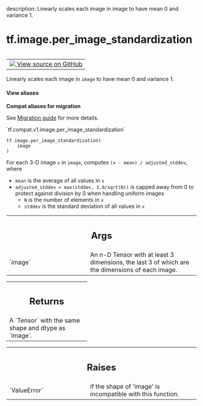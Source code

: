description: Linearly scales each image in image to have mean 0 and variance 1.

<div itemscope itemtype="http://developers.google.com/ReferenceObject">
<meta itemprop="name" content="tf.image.per_image_standardization" />
<meta itemprop="path" content="Stable" />
</div>

# tf.image.per_image_standardization

<!-- Insert buttons and diff -->

<table class="tfo-notebook-buttons tfo-api nocontent" align="left">
<td>
  <a target="_blank" href="https://github.com/tensorflow/tensorflow/blob/r2.2/tensorflow/python/ops/image_ops_impl.py#L1675-L1717">
    <img src="https://www.tensorflow.org/images/GitHub-Mark-32px.png" />
    View source on GitHub
  </a>
</td>
</table>



Linearly scales each image in `image` to have mean 0 and variance 1.

<section class="expandable">
  <h4 class="showalways">View aliases</h4>
  <p>
<b>Compat aliases for migration</b>
<p>See
<a href="https://www.tensorflow.org/guide/migrate">Migration guide</a> for
more details.</p>
<p>`tf.compat.v1.image.per_image_standardization`</p>
</p>
</section>

<pre class="devsite-click-to-copy prettyprint lang-py tfo-signature-link">
<code>tf.image.per_image_standardization(
    image
)
</code></pre>



<!-- Placeholder for "Used in" -->

For each 3-D image `x` in `image`, computes `(x - mean) / adjusted_stddev`,
where

- `mean` is the average of all values in `x`
- `adjusted_stddev = max(stddev, 1.0/sqrt(N))` is capped away from 0 to
  protect against division by 0 when handling uniform images
  - `N` is the number of elements in `x`
  - `stddev` is the standard deviation of all values in `x`

<!-- Tabular view -->
 <table class="responsive fixed orange">
<colgroup><col width="214px"><col></colgroup>
<tr><th colspan="2"><h2 class="add-link">Args</h2></th></tr>

<tr>
<td>
`image`
</td>
<td>
An n-D Tensor with at least 3 dimensions, the last 3 of which are the
dimensions of each image.
</td>
</tr>
</table>



<!-- Tabular view -->
 <table class="responsive fixed orange">
<colgroup><col width="214px"><col></colgroup>
<tr><th colspan="2"><h2 class="add-link">Returns</h2></th></tr>
<tr class="alt">
<td colspan="2">
A `Tensor` with the same shape and dtype as `image`.
</td>
</tr>

</table>



<!-- Tabular view -->
 <table class="responsive fixed orange">
<colgroup><col width="214px"><col></colgroup>
<tr><th colspan="2"><h2 class="add-link">Raises</h2></th></tr>

<tr>
<td>
`ValueError`
</td>
<td>
if the shape of 'image' is incompatible with this function.
</td>
</tr>
</table>

